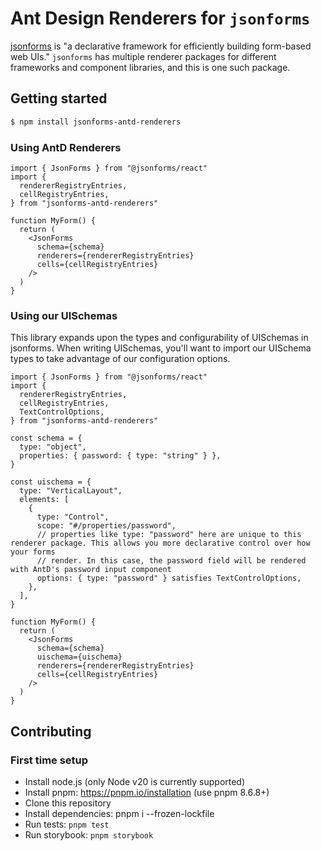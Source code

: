 # Ant Design Renderers for `jsonforms`

[jsonforms](jsonforms.io) is "a declarative framework for efficiently building form-based web UIs." `jsonforms` has multiple renderer packages for different frameworks and component libraries, and this is one such package.

## Getting started

```bash
$ npm install jsonforms-antd-renderers
```

### Using AntD Renderers

```tsx
import { JsonForms } from "@jsonforms/react"
import {
  rendererRegistryEntries,
  cellRegistryEntries,
} from "jsonforms-antd-renderers"

function MyForm() {
  return (
    <JsonForms
      schema={schema}
      renderers={rendererRegistryEntries}
      cells={cellRegistryEntries}
    />
  )
}
```

### Using our UISchemas

This library expands upon the types and configurability of UISchemas in jsonforms. When writing UISchemas, you'll want to
import our UISchema types to take advantage of our configuration options.

```tsx
import { JsonForms } from "@jsonforms/react"
import {
  rendererRegistryEntries,
  cellRegistryEntries,
  TextControlOptions,
} from "jsonforms-antd-renderers"

const schema = {
  type: "object",
  properties: { password: { type: "string" } },
}

const uischema = {
  type: "VerticalLayout",
  elements: [
    {
      type: "Control",
      scope: "#/properties/password",
      // properties like type: "password" here are unique to this renderer package. This allows you more declarative control over how your forms
      // render. In this case, the password field will be rendered with AntD's password input component
      options: { type: "password" } satisfies TextControlOptions,
    },
  ],
}

function MyForm() {
  return (
    <JsonForms
      schema={schema}
      uischema={uischema}
      renderers={rendererRegistryEntries}
      cells={cellRegistryEntries}
    />
  )
}
```

## Contributing

### First time setup

- Install node.js (only Node v20 is currently supported)
- Install pnpm: https://pnpm.io/installation (use pnpm 8.6.8+)
- Clone this repository
- Install dependencies: pnpm i --frozen-lockfile
- Run tests: `pnpm test`
- Run storybook: `pnpm storybook`

